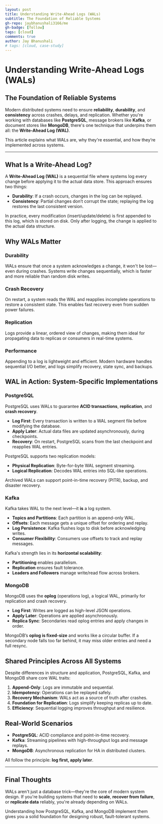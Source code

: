 ```yaml
---
layout: post
title: Understanding Write-Ahead Logs (WALs)
subtitle: The Foundation of Reliable Systems
gh-repo: jaybhanushali3166/me
gh-badge: [follow]
tags: [cloud]
comments: true
author: Jay Bhanushali
# tags: [cloud, case-study]
---
```


# Understanding Write-Ahead Logs (WALs)

## The Foundation of Reliable Systems

Modern distributed systems need to ensure **reliability**, **durability**, and **consistency** across crashes, delays, and replication. Whether you're working with databases like **PostgreSQL**, message brokers like **Kafka**, or document stores like **MongoDB**, there's one technique that underpins them all: the **Write-Ahead Log (WAL)**.

This article explains what WALs are, why they're essential, and how they’re implemented across systems.

---

## What Is a Write-Ahead Log?

A **Write-Ahead Log (WAL)** is a sequential file where systems log every change before applying it to the actual data store. This approach ensures two things:

- **Durability**: If a crash occurs, changes in the log can be replayed.
- **Consistency**: Partial changes don’t corrupt the state; replaying the log restores the last consistent version.

In practice, every modification (insert/update/delete) is first appended to this log, which is stored on disk. Only after logging, the change is applied to the actual data structure.


## Why WALs Matter

### Durability

WALs ensure that once a system acknowledges a change, it won't be lost—even during crashes. Systems write changes sequentially, which is faster and more reliable than random disk writes.

### Crash Recovery

On restart, a system reads the WAL and reapplies incomplete operations to restore a consistent state. This enables fast recovery even from sudden power failures.

### Replication

Logs provide a linear, ordered view of changes, making them ideal for propagating data to replicas or consumers in real-time systems.

### Performance

Appending to a log is lightweight and efficient. Modern hardware handles sequential I/O better, and logs simplify recovery, state sync, and backups.


## WAL in Action: System-Specific Implementations

### PostgreSQL

PostgreSQL uses WALs to guarantee **ACID transactions**, **replication**, and **crash recovery**.

- **Log First**: Every transaction is written to a WAL segment file before modifying the database.
- **Apply Later**: Actual data files are updated asynchronously, during checkpoints.
- **Recovery**: On restart, PostgreSQL scans from the last checkpoint and reapplies WAL entries.

PostgreSQL supports two replication models:

- **Physical Replication**: Byte-for-byte WAL segment streaming.
- **Logical Replication**: Decodes WAL entries into SQL-like operations.

Archived WALs can support point-in-time recovery (PITR), backup, and disaster recovery.


### Kafka

Kafka takes WAL to the next level—it **is** a log system.

- **Topics and Partitions**: Each partition is an append-only WAL.
- **Offsets**: Each message gets a unique offset for ordering and replay.
- **Log Persistence**: Kafka flushes logs to disk before acknowledging writes.
- **Consumer Flexibility**: Consumers use offsets to track and replay messages.

Kafka's strength lies in its **horizontal scalability**:

- **Partitioning** enables parallelism.
- **Replication** ensures fault tolerance.
- **Leaders and Followers** manage write/read flow across brokers.


### MongoDB

MongoDB uses the **oplog** (operations log), a logical WAL, primarily for replication and crash recovery.

- **Log First**: Writes are logged as high-level JSON operations.
- **Apply Later**: Operations are applied asynchronously.
- **Replica Sync**: Secondaries read oplog entries and apply changes in order.

MongoDB’s **oplog is fixed-size** and works like a circular buffer. If a secondary node falls too far behind, it may miss older entries and need a full resync.


## Shared Principles Across All Systems

Despite differences in structure and application, PostgreSQL, Kafka, and MongoDB share core WAL traits:

1. **Append-Only**: Logs are immutable and sequential.
2. **Idempotency**: Operations can be replayed safely.
3. **Recovery Mechanism**: WALs act as a source of truth after crashes.
4. **Foundation for Replication**: Logs simplify keeping replicas up to date.
5. **Efficiency**: Sequential logging improves throughput and resilience.


## Real-World Scenarios

- **PostgreSQL**: ACID compliance and point-in-time recovery.
- **Kafka**: Streaming pipelines with high-throughput logs and message replays.
- **MongoDB**: Asynchronous replication for HA in distributed clusters.

All follow the principle: **log first, apply later**.

---

## Final Thoughts

WALs aren't just a database trick—they're the core of modern system design. If you're building systems that need to **scale**, **recover from failure**, or **replicate data** reliably, you're already depending on WALs.

Understanding how PostgreSQL, Kafka, and MongoDB implement them gives you a solid foundation for designing robust, fault-tolerant systems.
